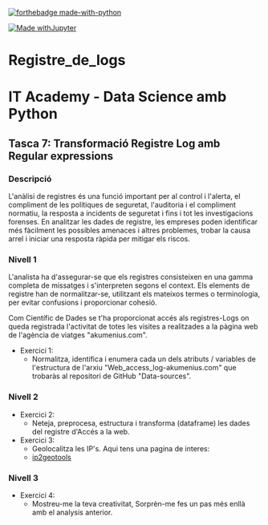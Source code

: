 [![forthebadge made-with-python](http://ForTheBadge.com/images/badges/made-with-python.svg)](https://www.python.org/)  

[![Made withJupyter](https://img.shields.io/badge/Made%20with-Jupyter-orange?style=for-the-badge&logo=Jupyter)](https://jupyter.org/try)

# Registre_de_logs

# IT Academy - Data Science amb Python

## Tasca 7: Transformació Registre Log amb Regular expressions

### Descripció

L'anàlisi de registres és una funció important per al control i l'alerta, el compliment de les polítiques de seguretat, l'auditoria i el compliment normatiu, la resposta a incidents de seguretat i fins i tot les investigacions forenses. En analitzar les dades de registre, les empreses poden identificar més fàcilment les possibles amenaces i altres problemes, trobar la causa arrel i iniciar una resposta ràpida per mitigar els riscos.

### Nivell 1

L'analista ha d'assegurar-se que els registres consisteixen en una gamma completa de missatges i s'interpreten segons el context. Els elements de registre han de normalitzar-se, utilitzant els mateixos termes o terminologia, per evitar confusions i proporcionar cohesió.

Com Científic de Dades se t'ha proporcionat accés als registres-Logs on queda registrada l'activitat de totes les visites a realitzades a la pàgina web de l'agència de viatges "akumenius.com".

- Exercici 1:
  - Normalitza, identifica i enumera cada un dels atributs / variables de l'estructura de l'arxiu "Web_access_log-akumenius.com" que trobaràs al repositori de GitHub "Data-sources".

### Nivell 2

- Exercici 2:
  - Neteja, preprocesa, estructura i transforma (dataframe) les dades del registre d'Accés a la web.
- Exercici 3:
  - Geolocalitza les IP's. Aqui tens una pagina de interes:
  - [ip2geotools](https://pypi.org/project/ip2geotools/)

### Nivell 3

- Exercici 4:
  - Mostreu-me la teva creativitat, Sorprèn-me fes un pas més enllà amb el analysis anterior.